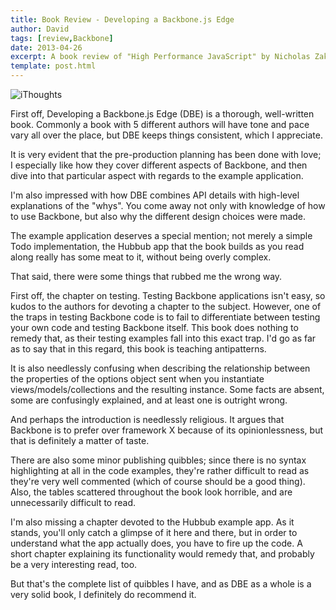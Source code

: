 ```yaml
---
title: Book Review - Developing a Backbone.js Edge
author: David
tags: [review,Backbone]
date: 2013-04-26
excerpt: A book review of "High Performance JavaScript" by Nicholas Zakas
template: post.html
---
```


![iThoughts](../../img/backbonejsedge.jpg)

First off, Developing a Backbone.js Edge (DBE) is a thorough, well-written book. Commonly a book with 5 different authors will have tone and pace vary all over the place, but DBE keeps things consistent, which I appreciate.

It is very evident that the pre-production planning has been done with love; I especially like how they cover different aspects of Backbone, and then dive into that particular aspect with regards to the example application.

I'm also impressed with how DBE combines API details with high-level explanations of the "whys". You come away not only with knowledge of how to use Backbone, but also why the different design choices were made.

The example application deserves a special mention; not merely a simple Todo implementation, the Hubbub app that the book builds as you read along really has some meat to it, without being overly complex.

That said, there were some things that rubbed me the wrong way.

First off, the chapter on testing. Testing Backbone applications isn't easy, so kudos to the authors for devoting a chapter to the subject. However, one of the traps in testing Backbone code is to fail to differentiate between testing your own code and testing Backbone itself. This book does nothing to remedy that, as their testing examples fall into this exact trap. I'd go as far as to say that in this regard, this book is teaching antipatterns.

It is also needlessly confusing when describing the relationship between the properties of the options object sent when you instantiate views/models/collections and the resulting instance. Some facts are absent, some are confusingly explained, and at least one is outright wrong.

And perhaps the introduction is needlessly religious. It argues that Backbone is to prefer over framework X because of its opinionlessness, but that is definitely a matter of taste.

There are also some minor publishing quibbles; since there is no syntax highlighting at all in the code examples, they're rather difficult to read as they're very well commented (which of course should be a good thing). Also, the tables scattered throughout the book look horrible, and are unnecessarily difficult to read.

I'm also missing a chapter devoted to the Hubbub example app. As it stands, you'll only catch a glimpse of it here and there, but in order to understand what the app actually does, you have to fire up the code. A short chapter explaining its functionality would remedy that, and probably be a very interesting read, too.

But that's the complete list of quibbles I have, and as DBE as a whole is a very solid book, I definitely do recommend it.